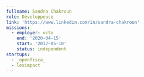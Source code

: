 ```yaml
---
fullname: Sandra Chakroun
role: Développeuse
link: 'https://www.linkedin.com/in/sandra-chakroun'
missions:
  - employer: octo
    end: '2020-04-15'
    start: '2017-05-10'
    status: independent
startups:
  - _openfisca_
  - leximpact
---
```


